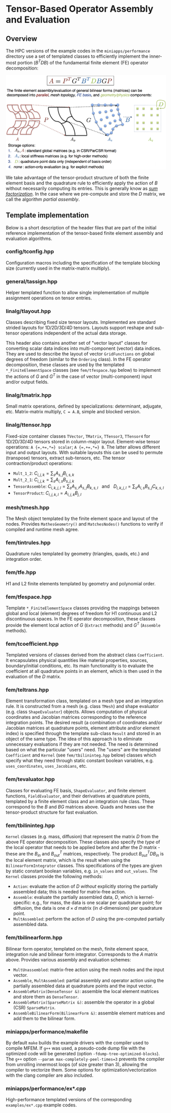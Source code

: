 # Tensor-Based Operator Assembly and Evaluation

## Overview

The HPC versions of the example codes in the `miniapps/performance` directory
use a set of templated classes to efficiently implement the inner-most portion
($B^T D B$) of the fundamental finite element (FE) operator decomposition:

![](img/FEDecomposition.png)

We take advantage of the tensor-product structure of both the finite element
basis and the quadrature rule to efficiently apply the action of $B$ without
necessarily computing its entries. This is generally know as _[sum
factorization](
http://www.sciencedirect.com/science/article/pii/0021999180900054)_.
In the case where we pre-compute and store the $D$ matrix, we call the algorithm
_partial assembly_.

## Template implementation

Below is a short description of the header files that are part of the initial
reference implementation of the tensor-based finite element assembly and
evaluation algorithms.

### config/tconfig.hpp
   Configuration macros including the specification of the template blocking
   size (currently used in the matrix-matrix multiply).

### general/tassign.hpp
   Helper templated function to allow single implementation of multiple
   assignment operations on tensor entries.

### linalg/tlayout.hpp
   Classes describing fixed size tensor layouts. Implemented are standard
   strided layouts for 1D/2D/3D/4D tensors. Layouts support reshape and
   sub-tensor operations independent of the actual data storage.

   This header also contains another set of "vector layout" classes for
   converting scalar data indices into multi-component (vector) data indices.
   They are used to describe the layout of vector `GridFunctions` on global
   degrees of freedom (similar to the `Ordering` class). In the FE operator
   decomposition, these classes are used by the templated `*_FiniteElementSpace`
   classes (see `fem/tfespace.hpp` below) to implement the actions of $G$ and
   $G^T$ in the case of vector (multi-component) input and/or output fields.

### linalg/tmatrix.hpp
   Small matrix operations, defined by specializations: determinant, adjugate,
   etc. Matrix-matrix multiply, `C = A.B`, simple and blocked version.

### linalg/ttensor.hpp
   Fixed-size container classes `TVector`, `TMatrix`, `TTensor3`, `TTensor4` for
   1D/2D/3D/4D tensors stored in column-major layout.
   Element-wise tensor operations: `A {=,+=,*=} scalar`; `A {=,+=,*=} B`.  The
   latter allows different input and output layouts. With suitable layouts this
   can be used to permute (transpose) tensors, extract sub-tensors, etc.
   The tensor contraction/product operations:

   - `Mult_1_2`: $C_{i,j,k} = \sum_s A_{s,j} B_{i,s,k}$
   - `Mult_2_1`: $C_{i,j,k} = \sum_s A_{i,s} B_{s,j,k}$
   - `TensorAssemble`: $C_{i,k,j,l} = \sum_s A_{s,i} A_{s,j} B_{k,s,l}~~$ and
     $~~D_{i,k,j,l} = \sum_s A_{i,s} B_{s,j} C_{k,s,l}$
   - `TensorProduct`: $C_{i,j,k,l} = A_{i,j,k} B_{j,l}$

### mesh/tmesh.hpp
   The Mesh object templated by the finite element space and layout of the
   nodes. Provides `MathesGeometry()` and `MatchesNodes()` functions to verify
   if compiled and runtime mesh agree.

### fem/tintrules.hpp
   Quadrature rules templated by geometry (triangles, quads, etc.) and
   integration order.

### fem/tfe.hpp
   H1 and L2 finite elements templated by geometry and polynomial order.

### fem/tfespace.hpp
   Template `*_FiniteElementSpace` classes providing the mappings between global
   and local (element) degrees of freedom for H1 continuous and L2 discontinuous
   spaces. In the FE operator decomposition, these classes provide the element
   local action of $G$ (`Extract` methods) and $G^T$ (`Assemble` methods).

### fem/tcoefficient.hpp
   Templated versions of classes derived from the abstract class `Coefficient`.
   It encapsulates physical quantities like material properties, sources,
   boundary/initial conditions, etc. Its main functionality is to evaluate the
   coefficient at all quadrature points in an element, which is then used in the
   evaluation of the $D$ matrix.

### fem/teltrans.hpp
   Element transformation class, templated on a mesh type and an integration
   rule. It is constructed from a mesh (e.g. class `TMesh`) and shape evaluator
   (e.g. class `ShapeEvaluator`) objects. Allows computation of physical
   coordinates and Jacobian matrices corresponding to the reference integration
   points. The desired result (a combination of coordinates and/or Jacobian
   matrices at quadrature points, element attribute and/or element index) is
   specified through the template sub-class `Result` and stored in an object of
   the same type. The idea of this approach is to eliminate unnecessary
   evaluations if they are not needed. The need is determined based on what the
   particular "users" need. The "users" are the templated `Coefficient` and
   `Kernel` (see `fem/tbilininteg.hpp` below) classes which specify what they
   need through static constant boolean variables, e.g. `uses_coordinates`,
   `uses_Jacobians`, etc.

### fem/tevaluator.hpp
   Classes for evaluating FE basis, `ShapeEvaluator`, and finite element
   functions, `FieldEvaluator`, and their derivatives at quadrature points,
   templated by a finite element class and an integration rule class. These
   correspond to the $B$ and $BG$ matrices above. Quads and hexes use the
   tensor-product structure for fast evaluation.

### fem/tbilininteg.hpp
   `Kernel` classes (e.g. mass, diffusion) that represent the matrix $D$ from
   the above FE operator decomposition. These classes also specify the _type_ of
   the local operator that needs to be applied before and after the $D$ matrix -
   these are the $B_{in}$ and $B^T_{out}$ matrices, respectively. The product
   $B^T_{out} D B_{in}$ is the local element matrix, which is the result when
   using the `BilinearFormIntegrator` classes. This specifications of the types
   are given by static constant boolean variables, e.g. `in_values` and
   `out_values`. The `Kernel` classes provide the following methods:

   - `Action`: evaluate the action of $D$ _without_ explicitly storing the
     partially assembled data; this is needed for matrix-free action.
   - `Assemble`: evaluate the partially assembled data, $D$, which is
     kernel-specific: e.g., for mass, the data is one scalar per quadrature
     point; for diffusion, the data is one $d\times d$ matrix (in $d$-dimensions)
     per quadrature point.
   - `MultAssembled`: perform the action of $D$ using the pre-computed partially
     assembled data.

### fem/tbilinearform.hpp
   Bilinear form operator, templated on the mesh, finite element space,
   integration rule and bilinear form integrator. Corresponds to the $A$ matrix
   above. Provides various assembly and evaluation schemes:

   - `MultUnassembled`: matrix-free action using the mesh nodes and the input
     vector.
   - `Assemble`, `MultAssembled`: partial assembly and operator action using the
     partially assembled data at quadrature points and the input vector.
   - `AssembleMatrix(DenseTensor &)`: assemble the local element matrices and
     store them as `DenseTensor`.
   - `AssembleMatrix(SparseMatrix &)`: assemble the operator in a global (CSR)
     `SparseMatrix`.
   - `AssembleBilinearForm(BilinearForm &)`: assemble element matrices and add
     them to the bilinear form.

### miniapps/performance/makefile
   By default `make` builds the example drivers with the compiler used to
   compile MFEM. If `g++` was used, a pseudo-code dump file with the optimized
   code will be generated (option `-fdump-tree-optimized-blocks`). The `g++`
   option `--param max-completely-peel-times=3` prevents the compiler from
   unrolling innermost loops (of size greater than 3), allowing the compiler to
   vectorize them. Some options for optimization/vectorization with the clang
   compiler are also included.

### miniapps/performance/ex*.cpp
   High-performance templated versions of the corresponding `examples/ex*.cpp`
   example codes.

<script type="text/x-mathjax-config">MathJax.Hub.Config({TeX: {equationNumbers: {autoNumber: "all"}}, tex2jax: {inlineMath: [['$','$']]}});</script>
<script type="text/javascript" src="http://cdn.mathjax.org/mathjax/latest/MathJax.js?config=TeX-AMS_HTML"></script>
